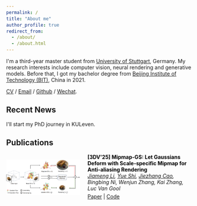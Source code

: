 ```yaml
---
permalink: /
title: "About me"
author_profile: true
redirect_from: 
  - /about/
  - /about.html
---
```


I'm a third-year master student from [University of Stuttgart](https://www.uni-stuttgart.de/en/), Germany. My research interests include computer vision, neural rendering and generative models. Before that, I got my bachelor degree from [Beijing Institute of Technology (BIT)](https://english.bit.edu.cn/), China in 2021.

[CV](../assets/cv_github.pdf) / [Email](mailto:st179481@stud.uni-stuttgart.de) / [Github](https://github.com/renaissanceee) / [Wechat](../images/wechat.jpg).

## Recent News
I'll start my PhD journey in KULeven.
## Publications
<div style="display: flex; align-items: center;">
  <!-- 左边的图片 -->
  <div style="flex: 0 0 auto; margin-right: 20px;">
    <a href="https://arxiv.org/abs/2408.06286">
      <img src="./images/mipmap_logo.png" alt="Logo" width="200" style="max-width: 100%; height: auto;">
    </a>
  </div>

  <!-- 右边的文字内容 -->
  <div style="flex: 1;">
    <p style="margin: 0;">
      <a href="https://arxiv.org/abs/2408.06286" style="color:black; text-decoration:none;">
        <strong> [3DV'25] Mipmap-GS: Let Gaussians Deform with Scale-specific Mipmap for Anti-aliasing Rendering</strong>
      </a><br>
      <em>
        <a href="https://renaissanceee.github.io/">Jiameng Li</a>,
        <a href="https://shiyue001.github.io/">Yue Shi</a>,
        <a href="https://www.jiezhangcao.com/">Jiezhang Cao</a>,
        Bingbing Ni, Wenjun Zhang, Kai Zhang, Luc Van Gool
      </em>
    </p>
    <p style="margin: 5px 0;">
      <a href="https://arxiv.org/abs/2408.06286">Paper</a> | 
      <a href="https://github.com/renaissanceee/Mipmap-GS">Code</a>
    </p>
  </div>
</div>


